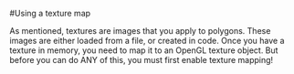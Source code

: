 #Using a texture map

As mentioned, textures are images that you apply to polygons. These images are either loaded from a file, or created in code. Once you have a texture in memory, you need to map it to an OpenGL texture object. But before you can do ANY of this, you must first enable texture mapping!